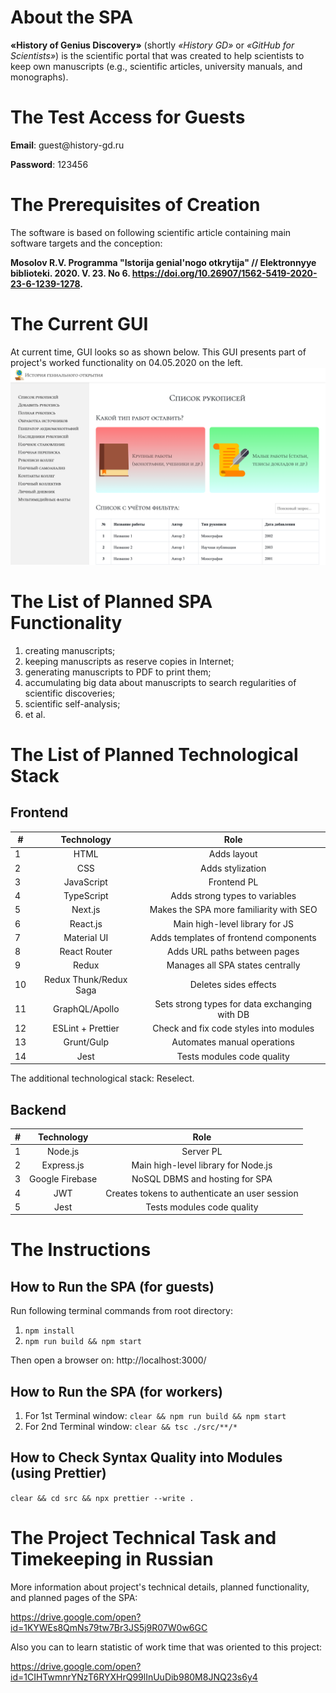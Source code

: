 # About the SPA
**«History of Genius Discovery»** (shortly _«History GD»_ or _«GitHub for Scientists»_) is the scientific portal that was created to help 
scientists to keep own manuscripts (e.g., scientific articles, 
university manuals, and monographs).

# The Test Access for Guests
<p><b>Email</b>: guest@history-gd.ru</p>
<p><b>Password</b>: 123456</p>

# The Prerequisites of Creation
The software is based on following scientific article
containing main software targets and the conception:

**Mosolov R.V. Programma "Istorija genial'nogo otkrytija" //
Elektronnyye biblioteki. 2020. V. 23. No 6. https://doi.org/10.26907/1562-5419-2020-23-6-1239-1278.**

# The Current GUI
At current time, GUI looks so as shown below. This GUI presents 
part of project's worked functionality on 04.05.2020 on the left. 
![File:GUI at 04.05.2020](src/assets/gui-at-04.05.2020.png "GUI at 04.05.2020")

# The List of Planned SPA Functionality
1) creating manuscripts;
2) keeping manuscripts as reserve copies in Internet;
3) generating manuscripts to PDF to print them;
4) accumulating big data about manuscripts to search regularities 
of scientific discoveries;
5) scientific self-analysis;
6) et al.

# The List of Planned Technological Stack
## Frontend
| # | Technology                | Role                                          |
| - |:-------------------------:|:---------------------------------------------:|
| 1 | HTML                      | Adds layout                                   |
| 2 | CSS                       | Adds stylization                              |
| 3 | JavaScript                | Frontend PL                                   |
| 4 | TypeScript                | Adds strong types to variables                |
| 5 | Next.js                   | Makes the SPA more familiarity with SEO       |
| 6 | React.js                  | Main high-level library for JS                |
| 7 | Material UI               | Adds templates of frontend components         |
| 8 | React Router              | Adds URL paths between pages                  |
| 9 | Redux                     | Manages all SPA states centrally              |
| 10 | Redux Thunk/Redux Saga   | Deletes sides effects                         |
| 11 | GraphQL/Apollo           | Sets strong types for data exchanging with DB |
| 12 | ESLint + Prettier        | Check and fix code styles into modules        |
| 13 | Grunt/Gulp               | Automates manual operations                   |
| 14 | Jest                     | Tests modules code quality                    |

The additional technological stack: Reselect.

## Backend
| # | Technology      | Role                                            |
| - |:---------------:|:-----------------------------------------------:|
| 1 | Node.js         | Server PL                                       |
| 2 | Express.js      | Main high-level library for Node.js             |
| 3 | Google Firebase | NoSQL DBMS and hosting for SPA                  |
| 4 | JWT             | Creates tokens to authenticate an user session  |
| 5 | Jest            | Tests modules code quality                      |

# The Instructions
## How to Run the SPA (for guests)
Run following terminal commands from root directory:
1. `npm install`
2. `npm run build && npm start`

Then open a browser on: http://localhost:3000/

## How to Run the SPA (for workers)
1. For 1st Terminal window: `clear && npm run build && npm start`
2. For 2nd Terminal window: `clear && tsc ./src/**/*`

## How to Check Syntax Quality into Modules (using Prettier)
`clear && cd src && npx prettier --write .`

# The Project Technical Task and Timekeeping in Russian
More information about project's technical details, planned 
functionality, and planned pages of the SPA: 

https://drive.google.com/open?id=1KYWEs8QmNs79tw7Br3JS5j9R07W0w6GC

Also you can to learn statistic of work time that was oriented to 
this project: 

https://drive.google.com/open?id=1CIHTwmnrYNzT6RYXHrQ99lInUuDib980M8JNQ23s6y4
